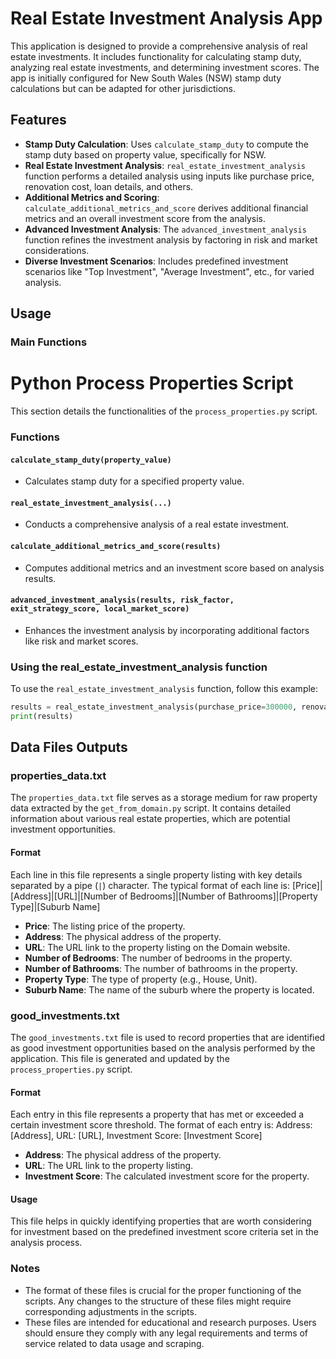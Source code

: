 # Real Estate Investment Analysis App

This application is designed to provide a comprehensive analysis of real estate investments. It includes functionality for calculating stamp duty, analyzing real estate investments, and determining investment scores. The app is initially configured for New South Wales (NSW) stamp duty calculations but can be adapted for other jurisdictions.

## Features

- **Stamp Duty Calculation**: Uses `calculate_stamp_duty` to compute the stamp duty based on property value, specifically for NSW.
- **Real Estate Investment Analysis**: `real_estate_investment_analysis` function performs a detailed analysis using inputs like purchase price, renovation cost, loan details, and others.
- **Additional Metrics and Scoring**: `calculate_additional_metrics_and_score` derives additional financial metrics and an overall investment score from the analysis.
- **Advanced Investment Analysis**: The `advanced_investment_analysis` function refines the investment analysis by factoring in risk and market considerations.
- **Diverse Investment Scenarios**: Includes predefined investment scenarios like "Top Investment", "Average Investment", etc., for varied analysis.

## Usage

### Main Functions
# Python Process Properties Script

This section details the functionalities of the `process_properties.py` script.

### Functions

#### `calculate_stamp_duty(property_value)`
- Calculates stamp duty for a specified property value.

#### `real_estate_investment_analysis(...)`
- Conducts a comprehensive analysis of a real estate investment.

#### `calculate_additional_metrics_and_score(results)`
- Computes additional metrics and an investment score based on analysis results.

#### `advanced_investment_analysis(results, risk_factor, exit_strategy_score, local_market_score)`
- Enhances the investment analysis by incorporating additional factors like risk and market scores.

### Using the real_estate_investment_analysis function
To use the `real_estate_investment_analysis` function, follow this example:

```python
results = real_estate_investment_analysis(purchase_price=300000, renovation_cost=20000, ...)
print(results)
```

## Data Files Outputs

### properties_data.txt

The `properties_data.txt` file serves as a storage medium for raw property data extracted by the `get_from_domain.py` script. It contains detailed information about various real estate properties, which are potential investment opportunities.

#### Format
Each line in this file represents a single property listing with key details separated by a pipe (`|`) character. The typical format of each line is: [Price]|[Address]|[URL]|[Number of Bedrooms]|[Number of Bathrooms]|[Property Type]|[Suburb Name]



- **Price**: The listing price of the property.
- **Address**: The physical address of the property.
- **URL**: The URL link to the property listing on the Domain website.
- **Number of Bedrooms**: The number of bedrooms in the property.
- **Number of Bathrooms**: The number of bathrooms in the property.
- **Property Type**: The type of property (e.g., House, Unit).
- **Suburb Name**: The name of the suburb where the property is located.

### good_investments.txt

The `good_investments.txt` file is used to record properties that are identified as good investment opportunities based on the analysis performed by the application. This file is generated and updated by the `process_properties.py` script.

#### Format
Each entry in this file represents a property that has met or exceeded a certain investment score threshold. The format of each entry is: Address: [Address], URL: [URL], Investment Score: [Investment Score]


- **Address**: The physical address of the property.
- **URL**: The URL link to the property listing.
- **Investment Score**: The calculated investment score for the property.

#### Usage
This file helps in quickly identifying properties that are worth considering for investment based on the predefined investment score criteria set in the analysis process.

### Notes

- The format of these files is crucial for the proper functioning of the scripts. Any changes to the structure of these files might require corresponding adjustments in the scripts.
- These files are intended for educational and research purposes. Users should ensure they comply with any legal requirements and terms of service related to data usage and scraping.

